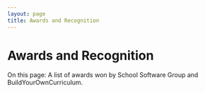 ```yaml
---
layout: page
title: Awards and Recognition
---
```


# Awards and Recognition

<p class="lead">On this page: A list of awards won by School Software Group and BuildYourOwnCurriculum.</p>
